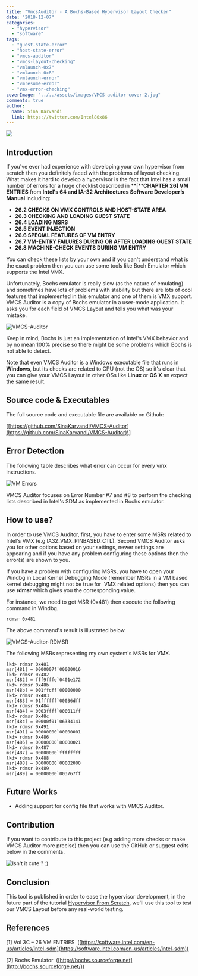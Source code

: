 ```yaml
---
title: "VmcsAuditor - A Bochs-Based Hypervisor Layout Checker"
date: "2018-12-07"
categories: 
  - "hypervisor"
  - "software"
tags: 
  - "guest-state-error"
  - "host-state-error"
  - "vmcs-auditor"
  - "vmcs-layout-checking"
  - "vmlaunch-0x7"
  - "vmlaunch-0x8"
  - "vmlaunch-error"
  - "vmresume-error"
  - "vmx-error-checking"
coverImage: "../../assets/images/VMCS-auditor-cover-2.jpg"
comments: true
author:
  name: Sina Karvandi
  link: https://twitter.com/Intel80x86
---
```


![](../../assets/images/VMCS-auditor-cover-2.jpg)

## Introduction 

If you've ever had experience with developing your own hypervisor from scratch then you definitely faced with the problems of layout checking. What makes it hard to develop a hypervisor is the fact that Intel has a small number of errors for a huge checklist described in **\[****CHAPTER 26\] VM ENTRIES** from **Intel's 64 and IA-32 Architectures Software Developer’s Manual** including:

- **26.2 CHECKS ON VMX CONTROLS AND HOST-STATE AREA**
- **26.3 CHECKING AND LOADING GUEST STATE** 
- **26.4 LOADING MSRS**
- **26.5 EVENT INJECTION**
- **26.6 SPECIAL FEATURES OF VM ENTRY**
- **26.7 VM-ENTRY FAILURES DURING OR AFTER LOADING GUEST STATE**
- **26.8 MACHINE-CHECK EVENTS DURING VM ENTRY**

You can check these lists by your own and if you can't understand what is the exact problem then you can use some tools like Boch Emulator which supports the Intel VMX.

Unfortunately, Bochs emulator is really slow (as the nature of emulating) and sometimes have lots of problems with stability but there are lots of cool features that implemented in this emulator and one of them is VMX support. VMCS Auditor is a copy of Bochs emulator in a user-mode application. It asks you for each field of VMCS Layout and tells you what was your mistake.

![VMCS-Auditor](../../assets/images/VMCS-auditor-cover-1.png)

Keep in mind, Bochs is just an implementation of Intel's VMX behavior and by no mean 100% precise so there might be some problems which Bochs is not able to detect.

Note that even VMCS Auditor is a Windows executable file that runs in **Windows**, but its checks are related to CPU (not the OS) so it's clear that you can give your VMCS Layout in other OSs like **Linux** or **OS X** an expect the same result.

## Source code & Executables

The full source code and executable file are available on Github:

\[[https://github.com/SinaKarvandi/VMCS-Auditor](https://github.com/SinaKarvandi/VMCS-Auditor)\]

## Error Detection

The following table describes what error can occur for every vmx instructions.

![VM Errors](../../assets/images/vm-error.png)

VMCS Auditor focuses on Error Number #7 and #8 to perform the checking lists described in Intel's SDM as implemented in Bochs emulator.

## How to use?

In order to use VMCS Auditor, first, you have to enter some MSRs related to Intel's VMX (e.g IA32\_VMX\_PINBASED\_CTL). Second VMCS Auditor asks you for other options based on your settings, newer settings are appearing and if you have any problem configuring these options then the error(s) are shown to you. 

If you have a problem with configuring MSRs, you have to open your Windbg in Local Kernel Debugging Mode (remember MSRs in a VM based kernel debugging might not be true for  VMX related options) then you can use **rdmsr** which gives you the corresponding value.

For instance, we need to get MSR (0x481) then execute the following command in Windbg.

```
rdmsr 0x481
```

The above command's result is illustrated below.

![VMCS-Auditor-RDMSR](../../assets/images/VMCS-auditor-with-RDMSR.png)

The following MSRs representing my own system's MSRs for VMX.

```
lkd> rdmsr 0x481
msr[481] = 0000007f`00000016
lkd> rdmsr 0x482
msr[482] = fff9fffe`0401e172
lkd> rdmsr 0x48b
msr[48b] = 001ffcff`00000000
lkd> rdmsr 0x483
msr[483] = 01ffffff`00036dff
lkd> rdmsr 0x484
msr[484] = 0003ffff`000011ff
lkd> rdmsr 0x48c
msr[48c] = 00000f01`06334141
lkd> rdmsr 0x491
msr[491] = 00000000`00000001
lkd> rdmsr 0x486
msr[486] = 00000000`80000021
lkd> rdmsr 0x487
msr[487] = 00000000`ffffffff
lkd> rdmsr 0x488
msr[488] = 00000000`00002000
lkd> rdmsr 0x489
msr[489] = 00000000`003767ff
```

## Future Works

- Adding support for config file that works with VMCS Auditor.

## Contribution

If you want to contribute to this project (e.g adding more checks or make VMCS Auditor more precise) then you can use the GitHub or suggest edits below in the comments.

![Isn't it cute ? :)](../../assets/images/anime-boy-girl-cycle.jpg)

## Conclusion

This tool is published in order to ease the hypervisor development, in the future part of the tutorial [Hypervisor From Scratch](https://rayanfam.com/tutorials/), we'll use this tool to test our VMCS Layout before any real-world testing.

## References

\[1\] Vol 3C – 26 VM ENTRIES  ([https://software.intel.com/en-us/articles/intel-sdm](https://software.intel.com/en-us/articles/intel-sdm))

\[2\] Bochs Emulator  ([http://bochs.sourceforge.net](http://bochs.sourceforge.net/))
